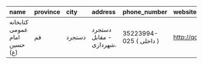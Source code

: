 | name                         | province   | city   | address                 | phone_number            | website         |
|:-----------------------------|:-----------|:-------|:------------------------|:------------------------|:----------------|
| كتابخانه عمومی امام حسین (ع) | قم         | دستجرد | دستجرد - مقابل شهردارى. | 35223994-025 ( داخلی  ) | http://qompl.ir |